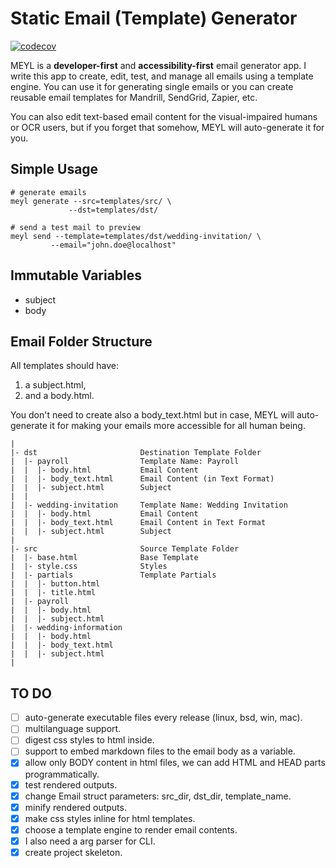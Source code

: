 # Static Email (Template) Generator

[![codecov](https://codecov.io/gh/gkmngrgn/meyl/branch/master/graph/badge.svg)](https://codecov.io/gh/gkmngrgn/meyl)

MEYL is a **developer-first** and **accessibility-first** email generator app. I
write this app to create, edit, test, and manage all emails using a template
engine. You can use it for generating single emails or you can create reusable
email templates for Mandrill, SendGrid, Zapier, etc.

You can also edit text-based email content for the visual-impaired humans or OCR
users, but if you forget that somehow, MEYL will auto-generate it for you.

## Simple Usage

```
# generate emails
meyl generate --src=templates/src/ \
             --dst=templates/dst/

# send a test mail to preview
meyl send --template=templates/dst/wedding-invitation/ \
         --email="john.doe@localhost"
```

## Immutable Variables

- subject
- body

## Email Folder Structure

All templates should have:

1. a subject.html,
2. and a body.html.

You don't need to create also a body_text.html but in case, MEYL will
auto-generate it for making your emails more accessible for all human being.

```
|
|- dst                       Destination Template Folder
|  |- payroll                Template Name: Payroll
|  |  |- body.html           Email Content
|  |  |- body_text.html      Email Content (in Text Format)
|  |  |- subject.html        Subject
|  |
|  |- wedding-invitation     Template Name: Wedding Invitation
|  |  |- body.html           Email Content
|  |  |- body_text.html      Email Content in Text Format
|  |  |- subject.html        Subject
|
|- src                       Source Template Folder
|  |- base.html              Base Template
|  |- style.css              Styles
|  |- partials               Template Partials
|  |  |- button.html
|  |  |- title.html
|  |- payroll
|  |  |- body.html
|  |  |- subject.html
|  |- wedding-information
|  |  |- body.html
|  |  |- body_text.html
|  |  |- subject.html
|
```

## TO DO

- [ ] auto-generate executable files every release (linux, bsd, win, mac).
- [ ] multilanguage support.
- [ ] digest css styles to html inside.
- [ ] support to embed markdown files to the email body as a variable.
- [x] allow only BODY content in html files, we can add HTML and HEAD parts
      programmatically.
- [x] test rendered outputs.
- [x] change Email struct parameters: src_dir, dst_dir, template_name.
- [x] minify rendered outputs.
- [x] make css styles inline for html templates.
- [x] choose a template engine to render email contents.
- [x] I also need a arg parser for CLI.
- [x] create project skeleton.
